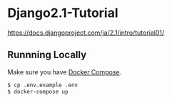 # Django2.1-Tutorial
https://docs.djangoproject.com/ja/2.1/intro/tutorial01/

Runnning Locally
---
Make sure you have [Docker Compose](https://docs.docker.com/compose/install/).

```sh
$ cp .env.example .env
$ docker-compose up
```
